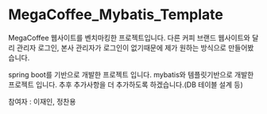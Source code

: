 # MegaCoffee_Mybatis_Template
MegaCoffee 웹사이트를 벤치마킹한 프로젝트입니다. 다른 커피 브랜드 웹사이트와 달리 관리자 로그인, 본사 관리자가 로그인이 없기때문에 제가 원하는 방식으로 만들어봤습니다.

spring boot를 기반으로 개발한 프로젝트 입니다.
mybatis와 템플릿기반으로 개발한 프로젝트 입니다.
추후 추가사항을 더 추가하도록 하겠습니다.(DB 테이블 설계 등)

참여자 : 이재인, 정찬용

